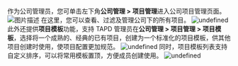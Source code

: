 作为公司管理员，您可单击左下角**公司管理 > 项目管理**进入公司项目管理页面。
![图片描述](https://main.qcloudimg.com/raw/3d11e764c8aa024482ae7737994579d8.png)
在这里，您可以查看、过滤及管理公司下的所有项目。
![undefined](https://main.qcloudimg.com/raw/a07cc6aa84ae82be9da2d450a43b8a4c.png)
此外还提供**项目模板**功能，支持 TAPD 管理员在**公司管理 > 项目管理 > 项目模板**，选择将一个成熟的、经典的已有项目，创建为一个标准化的项目模板，供其他项目创建时使用，使项目配置更加规范。
![undefined](https://main.qcloudimg.com/raw/eaa19560dd34a5841ac60b8a80d41c4a.png)
同时，项目模板列表支持自定义排序，可以将常用模板置顶，方便成员创建使用。
![undefined](https://main.qcloudimg.com/raw/7aa83dd39065e7d6f18b8df418dcd481.png)
 
